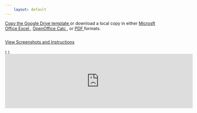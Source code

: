 ```yaml
---
    layout: default
---
```

<p>
  <a href="https://drive.google.com/previewtemplate?id=0AuVJw958eZnndGZkTk1weFJzREEtdGo0LUdlLWQ3c2c&mode=public#">
    Copy the Google Drive template
  </a>
  or download a local copy in either
  <a href="https://docs.google.com/spreadsheet/fm?id=tfdNMpxRsDA-tj4-Ge-d7sg.05579237634458261565.6223637013498307438&fmcmd=420">
    Microsft Office Excel
  </a>,
  <a href="https://docs.google.com/spreadsheet/fm?id=tfdNMpxRsDA-tj4-Ge-d7sg.05579237634458261565.6223637013498307438&fmcmd=13">
    OpenOffice Calc
  </a>, or
  <a href="https://docs.google.com/spreadsheet/fm?id=tfdNMpxRsDA-tj4-Ge-d7sg.05579237634458261565.6223637013498307438&fmcmd=12&size=0&fzr=true&portrait=true&fitw=true&locale=en_US&gridlines=true&printtitle=true&sheetnames=true&pagenum=CENTER">
    PDF
  </a>
  formats.
</p>
<div id="myCarousel" class="carousel slide" style="width:800px">
  <div class="carousel-inner" data-bind="foreach: photos">
    <div class="item active">
	  <!-- An inital image is used even though it will be replaced by the ko binding in case a visitor does not have js enabled -->
      <img data-bind="attr: { src: url }" alt=""
	    src="http://lh5.ggpht.com/-xU2pWJZygAw/UOJh2aTltXI/AAAAAAAAE9A/uPBieTV1R5A/s800/Screenshot_2012-12-31-21-37-21.png">
      <div class="carousel-caption">
        <p data-bind="text: caption">
		  <!-- Here's a link to the full album in case visitor disabled js. -->
		  <a href="https://plus.google.com/photos/106258285517412659099/albums/5828327848470063681">View Screenshots and Instructions</a>
		</p>
      </div>
    </div>
  </div>
  <a class="left carousel-control" href="#myCarousel" data-slide="prev">&lsaquo;</a>
  <a class="right carousel-control" href="#myCarousel" data-slide="next">&rsaquo;</a>
</div>

<iframe width="620" height="180" frameborder="0" scrolling="no" marginheight="0" marginwidth="0" src="https://drive.google.com/embeddedtemplate?id=0AuVJw958eZnndGZkTk1weFJzREEtdGo0LUdlLWQ3c2c"></iframe>

<script>
// stupid Array::map polyfill
if(!Array.prototype.map) Array.prototype.map = function(fn) { return jQuery.map(this, fn); };

function Photo(url, caption){
  this.url = ko.observable(url);
  this.caption = caption;
}

function PicasaWebAlbum(userid, albumid){
  var self = this,
      query_string = "?alt=json&kind=photo&hl=en_US&callback=?";

  self.photos = ko.observableArray([]);
  self.url = ['http://picasaweb.google.com/data/feed/base/user', userid, 'albumid', albumid + query_string].join('/');

  $.getJSON(self.url, function(data){
	self.photos(data.feed.entry.map(function(v,k){
	  // Since the large image size is not listed in the feed, the string replace is used.
	  return new Photo(v.media$group.media$thumbnail[0].url.replace('/s72/','/s800/'), v.title.$t);
	}));
    $('.carousel-inner .item:first').addClass('active'); // Make sure that the first photo is '.active'
    $('.carousel').carousel({interval:false}); // For an instructional site like this one, auto-pagination is a bad idea.
  });
}

var album = new PicasaWebAlbum("106258285517412659099", "5828327848470063681");
// The `.active` class needs to be removed from the template so that not all photos are marked as such.
$('.carousel-inner .item').removeClass('active');
ko.applyBindings(album);
console.log(album);
</script>
